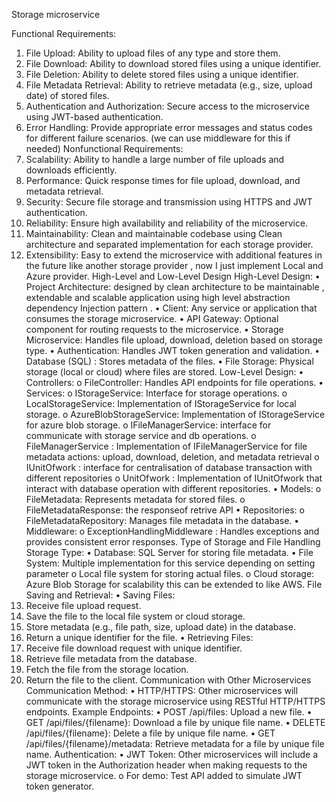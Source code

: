 Storage microservice

Functional Requirements:
1.	File Upload: Ability to upload files of any type and store them.
2.	File Download: Ability to download stored files using a unique identifier.
3.	File Deletion: Ability to delete stored files using a unique identifier.
4.	File Metadata Retrieval: Ability to retrieve metadata (e.g., size, upload date) of stored files.
5.	Authentication and Authorization: Secure access to the microservice using JWT-based authentication.
6.	Error Handling: Provide appropriate error messages and status codes for different failure scenarios. (we can use middleware for this if needed)
Nonfunctional Requirements:
1.	Scalability: Ability to handle a large number of file uploads and downloads efficiently.
2.	Performance: Quick response times for file upload, download, and metadata retrieval.
3.	Security: Secure file storage and transmission using HTTPS and JWT authentication.
4.	Reliability: Ensure high availability and reliability of the microservice.
5.	Maintainability: Clean and maintainable codebase using Clean architecture and separated implementation for each storage provider.
6.	Extensibility: Easy to extend the microservice with additional features in the future like another storage provider , now I just implement Local and Azure provider.
High-Level and Low-Level Design
High-Level Design:
•	Project Architecture: designed by clean architecture to be maintainable , extendable and scalable application using high level abstraction  dependency Injection pattern .
•	Client: Any service or application that consumes the storage microservice.
•	API Gateway: Optional component for routing requests to the microservice.
•	Storage Microservice: Handles file upload, download, deletion based on storage type.
•	Authentication: Handles JWT token generation and validation.
•	Database (SQL) : Stores metadata of the files.
•	File Storage: Physical storage (local or cloud) where files are stored.
Low-Level Design:
•	Controllers:
o	FileController: Handles API endpoints for file operations.
•	Services:
o	IStorageService: Interface for storage operations.
o	LocalStorageService: Implementation of IStorageService for local storage.
o	AzureBlobStorageService: Implementation of IStorageService for azure blob storage.
o	IFileManagerService: interface for communicate with storage service and db operations.
o	FileManagerService :  Implementation of IFileManagerService for file metadata actions:   upload, download, deletion, and metadata retrieval
o	IUnitOfwork : interface for centralisation of  database transaction with different repositories
o	UnitOfwork : Implementation of  IUnitOfwork that interact with database operation with different repositories.
•	Models:
o	FileMetadata: Represents metadata for stored files.
o	FileMetadataResponse: the responseof retrive API
•	Repositories:
o	FileMetadataRepository: Manages file metadata in the database.
•	Middleware:
o	ExceptionHandlingMiddleware : Handles exceptions and provides consistent error responses.
Type of Storage and File Handling
Storage Type:
•	Database: SQL Server for storing file metadata.
•	File System: Multiple implementation for this service depending on setting parameter
o	Local file system for storing actual files.
o	Cloud storage: Azure Blob Storage for scalability this can be extended to like AWS.
File Saving and Retrieval:
•	Saving Files:
1.	Receive file upload request.
2.	Save the file to the local file system or cloud storage.
3.	Store metadata (e.g., file path, size, upload date) in the database.
4.	Return a unique identifier for the file.
•	Retrieving Files:
1.	Receive file download request with unique identifier.
2.	Retrieve file metadata from the database.
3.	Fetch the file from the storage location.
4.	Return the file to the client.
Communication with Other Microservices
Communication Method:
•	HTTP/HTTPS: Other microservices will communicate with the storage microservice using RESTful HTTP/HTTPS endpoints.
Example Endpoints:
•	POST /api/files: Upload a new file.
•	GET /api/files/{filename}: Download a file by unique file name.
•	DELETE /api/files/{filename}: Delete a file by unique file name.
•	GET /api/files/{filename}/metadata: Retrieve metadata for a file by unique file name.
Authentication:
•	JWT Token: Other microservices will include a JWT token in the Authorization header when making requests to the storage microservice.
o	For demo: Test API added to simulate JWT token generator.

